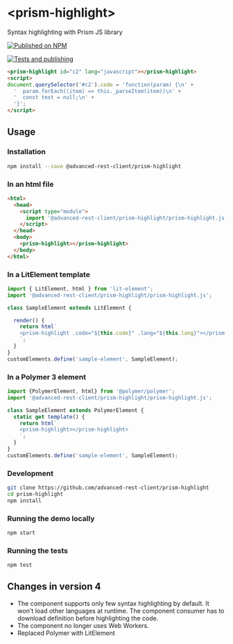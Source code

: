 # &lt;prism-highlight&gt;

Syntax highlighting with Prism JS library

[![Published on NPM](https://img.shields.io/npm/v/@advanced-rest-client/prism-highlight.svg)](https://www.npmjs.com/package/@advanced-rest-client/prism-highlight)

[![Tests and publishing](https://github.com/advanced-rest-client/prism-highlight/actions/workflows/deployment.yml/badge.svg)](https://github.com/advanced-rest-client/prism-highlight/actions/workflows/deployment.yml)

```html
<prism-highlight id="c2" lang="javascript"></prism-highlight>
<script>
document.querySelector('#c2').code = 'function(param) {\n' +
  '  param.forEach((item) => this._parseItem(item))\n' +
  '  const test = null;\n' +
  '}';
</script>
```

## Usage

### Installation

```sh
npm install --save @advanced-rest-client/prism-highlight
```

### In an html file

```html
<html>
  <head>
    <script type="module">
      import '@advanced-rest-client/prism-highlight/prism-highlight.js';
    </script>
  </head>
  <body>
    <prism-highlight></prism-highlight>
  </body>
</html>
```

### In a LitElement template

```js
import { LitElement, html } from 'lit-element';
import '@advanced-rest-client/prism-highlight/prism-highlight.js';

class SampleElement extends LitElement {

  render() {
    return html`
    <prism-highlight .code="${this.code}" .lang="${this.lang}"></prism-highlight>
    `;
  }
}
customElements.define('sample-element', SampleElement);
```

### In a Polymer 3 element

```js
import {PolymerElement, html} from '@polymer/polymer';
import '@advanced-rest-client/prism-highlight/prism-highlight.js';

class SampleElement extends PolymerElement {
  static get template() {
    return html`
    <prism-highlight></prism-highlight>
    `;
  }
}
customElements.define('sample-element', SampleElement);
```

### Development

```sh
git clone https://github.com/advanced-rest-client/prism-highlight
cd prism-highlight
npm install
```

### Running the demo locally

```sh
npm start
```

### Running the tests

```sh
npm test
```

## Changes in version 4

- The component supports only few syntax highlighting by default. It won't load other languages at runtime. The component consumer has to download definition before highlighting the code.
- The component no longer uses Web Workers.
- Replaced Polymer with LitElement
